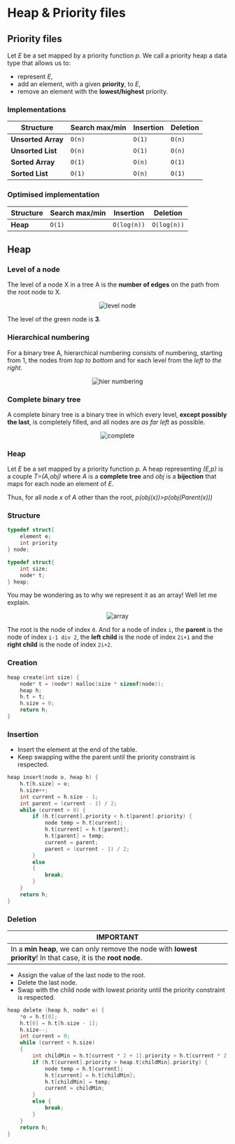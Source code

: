 # Heap & Priority files

## Priority files

Let *E* be a set mapped by a priority function *p*. We call a priority heap a data type that allows us to:
* represent *E*,
* add an element, with a given __priority__, to *E*,
* remove an element with the __lowest/highest__ priority.

### Implementations

| Structure | Search max/min | Insertion | Deletion |
| --- | --- | --- | --- |
| __Unsorted Array__ | ``O(n)`` | ``O(1)`` | ``O(n)`` |
| __Unsorted List__ | ``O(n)`` | ``O(1)`` | ``O(n)`` |
| __Sorted Array__ | ``O(1)`` | ``O(n)`` | ``O(1)`` |
| __Sorted List__ | ``O(1)`` | ``O(n)`` | ``O(1)`` |

### Optimised implementation

| Structure | Search max/min | Insertion | Deletion |
| --- | --- | --- | --- |
| __Heap__ | ``O(1)`` | ``O(log(n))`` | ``O(log(n))`` |

## Heap

### Level of a node

The level of a node X in a tree A is the __number of edges__ on the path from the root node to X.

<p align="center">
  <img src="https://github.com/hajali-amine/cheat-sheets/blob/main/data_structures/b_tree/assets/node_level.png" alt="level node" />
</p>

The level of the green node is __3__.

### Hierarchical numbering

For a binary tree A, hierarchical numbering consists of numbering, starting from 1, the nodes from *top to bottom* and for each level from the *left to the right*.

<p align="center">
  <img src="https://github.com/hajali-amine/cheat-sheets/blob/main/data_structures/b_tree/assets/hier_numbering.png" alt="hier numbering" />
</p>

### Complete binary tree

A complete binary tree is a binary tree in which every level, __except possibly the last__, is completely filled, and all nodes are *as far left* as possible.

<p align="center">
  <img src="https://github.com/hajali-amine/cheat-sheets/blob/main/data_structures/b_tree/assets/complete_tree.png" alt="complete" />
</p>

### Heap

Let *E* be a set mapped by a priority function *p*. A heap representing *(E,p)* is a couple *T=(A,obj)* where *A* is a __complete tree__ and *obj*  is a **bijection** that maps for each node an element of *E*.
<br>

Thus, for all node *x* of *A* other than the root, *p(obj(x))>p(obj(Parent(x)))*

### Structure
``` c
typedef struct{
    element e;
    int priority
} node;

typedef struct{
    int size;
    node* t;
} heap;
```
You may be wondering as to why we represent it as an array! Well let me explain.

<p align="center">
  <img src="https://github.com/hajali-amine/cheat-sheets/blob/main/data_structures/b_tree/assets/array.png" alt="array" />
</p>

The root is the node of index ``0``. And for a node of index ``i``, the **parent** is the node of index ``i-1 div 2``, the **left child** is the node of index ``2i+1`` and the **right child** is the node of index ``2i+2``.

### Creation

``` c
heap create(int size) {
	node* t = (node*) malloc(size * sizeof(node));
	heap h;
	h.t = t;
	h.size = 0;
	return h;
}
```

### Insertion

* Insert the element at the end of the table.
* Keep swapping withe the parent until the priority constraint is respected.
  
``` c
heap insert(node o, heap h) {
	h.t[h.size] = o;
	h.size++;
	int current = h.size - 1;
	int parent = (current - 1) / 2;
	while (current > 0) {
		if (h.t[current].priority < h.t[parent].priority) {
			node temp = h.t[current];
			h.t[current] = h.t[parent];
			h.t[parent] = temp;
			current = parent;
			parent = (current - 1) / 2;
		}
		else
		{
			break;
		}
	}
	return h;
}
```

### Deletion

| IMPORTANT |
| --- |
| In a __min heap__, we can only remove the node with __lowest priority__! In that case, it is the __root node__. |

* Assign the value of the last node to the root.
* Delete the last node.
* Swap with the child node with lowest priority until the priority constraint is respected.
  
``` c
heap delete (heap h, node* o) {
	*o = h.t[0];
	h.t[0] = h.t[h.size - 1];
	h.size--;
	int current = 0;
	while (current < h.size)
	{
		int childMin = h.t[current * 2 + 1].priority > h.t[current * 2 + 2].priority ? current * 2 + 2 : current * 2 + 1;
		if (h.t[current].priority > heap.t[childMin].priority) {
			node temp = h.t[current];
			h.t[current] = h.t[childMin];
			h.t[childMin] = temp;
			current = childMin;
		}
		else {
			break;
		}
	}
	return h;
}
```
